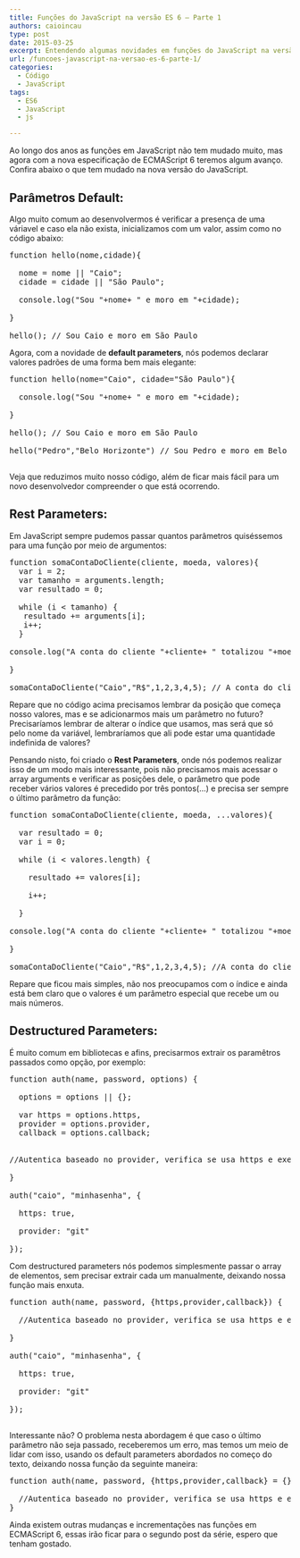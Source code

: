 ```yaml
---
title: Funções do JavaScript na versão ES 6 – Parte 1
authors: caioincau
type: post
date: 2015-03-25
excerpt: Entendendo algumas novidades em funções do JavaScript na versão ES6.
url: /funcoes-javascript-na-versao-es-6-parte-1/
categories:
  - Código
  - JavaScript
tags:
  - ES6
  - JavaScript
  - js

---
```

Ao longo dos anos as funções em JavaScript não tem mudado muito, mas agora com a nova especificação de ECMAScript 6 teremos algum avanço. Confira abaixo o que tem mudado na nova versão do JavaScript.

## Parâmetros Default:

Algo muito comum ao desenvolvermos é verificar a presença de uma váriavel e caso ela não exista, inicializamos com um valor, assim como no código abaixo:

<pre class="lang-js">function hello(nome,cidade){

  nome = nome || "Caio";
  cidade = cidade || "São Paulo";

  console.log("Sou "+nome+ " e moro em "+cidade);

}

hello(); // Sou Caio e moro em São Paulo
</pre>

Agora, com a novidade de **default parameters**, nós podemos declarar valores padrões de uma forma bem mais elegante:

<pre class="lang-js">function hello(nome="Caio", cidade="São Paulo"){

  console.log("Sou "+nome+ " e moro em "+cidade);

}

hello(); // Sou Caio e moro em São Paulo

hello("Pedro","Belo Horizonte") // Sou Pedro e moro em Belo Horizonte

</pre>

Veja que reduzimos muito nosso código, além de ficar mais fácil para um novo desenvolvedor compreender o que está ocorrendo.

## Rest Parameters:

Em JavaScript sempre pudemos passar quantos parâmetros quiséssemos para uma função por meio de argumentos:

<pre class="lang-js">function somaContaDoCliente(cliente, moeda, valores){
  var i = 2;
  var tamanho = arguments.length;
  var resultado = 0;

  while (i &lt; tamanho) {
   resultado += arguments[i];
   i++;
  }

console.log("A conta do cliente "+cliente+ " totalizou "+moeda+ resultado);

}

somaContaDoCliente("Caio","R$",1,2,3,4,5); // A conta do cliente Caio totalizou R$15
</pre>

Repare que no código acima precisamos lembrar da posição que começa nosso valores, mas e se adicionarmos mais um parâmetro no futuro? Precisaríamos lembrar de alterar o índice que usamos, mas será que só pelo nome da variável, lembraríamos que ali pode estar uma quantidade indefinida de valores?

Pensando nisto, foi criado o **Rest Parameters**, onde nós podemos realizar isso de um modo mais interessante, pois não precisamos mais acessar o array arguments e verificar as posições dele, o parâmetro que pode receber vários valores é precedido por três pontos(&#8230;) e precisa ser sempre o último parâmetro da função:

<pre class="lang-js">function somaContaDoCliente(cliente, moeda, ...valores){

  var resultado = 0;
  var i = 0;

  while (i &lt; valores.length) {

    resultado += valores[i];

    i++;

  }

console.log("A conta do cliente "+cliente+ " totalizou "+moeda+ resultado);

}

somaContaDoCliente("Caio","R$",1,2,3,4,5); //A conta do cliente Caio totalizou R$15
</pre>

Repare que ficou mais simples, não nos preocupamos com o índice e ainda está bem claro que o valores é um parâmetro especial que recebe um ou mais números.

## Destructured Parameters:

É muito comum em bibliotecas e afins, precisarmos extrair os paramêtros passados como opção, por exemplo:

<pre class="lang-js">function auth(name, password, options) {

  options = options || {};

  var https = options.https,
  provider = options.provider,
  callback = options.callback;


//Autentica baseado no provider, verifica se usa https e executa um callback caso necessário.

}

auth("caio", "minhasenha", {

  https: true,

  provider: "git"

});
</pre>

Com destructured parameters nós podemos simplesmente passar o array de elementos, sem precisar extrair cada um manualmente, deixando nossa função mais enxuta.

<pre class="lang-js">function auth(name, password, {https,provider,callback}) {

  //Autentica baseado no provider, verifica se usa https e executa um callback caso necessário.

}

auth("caio", "minhasenha", {

  https: true,

  provider: "git"

});

</pre>

Interessante não? O problema nesta abordagem é que caso o último parâmetro não seja passado, receberemos um erro, mas temos um meio de lidar com isso, usando os default parameters abordados no começo do texto, deixando nossa função da seguinte maneira:

<pre class="lang-js">function auth(name, password, {https,provider,callback} = {}) {

  //Autentica baseado no provider, verifica se usa https e executa um callback caso necessário.
}
</pre>

Ainda existem outras mudanças e incrementações nas funções em ECMAScript 6, essas irão ficar para o segundo post da série, espero que tenham gostado.